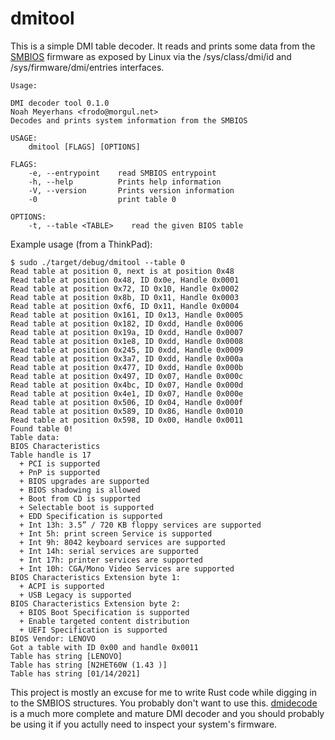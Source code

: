 # dmitool #

This is a simple DMI table decoder.  It reads and prints some data
from the
[SMBIOS](https://www.dmtf.org/sites/default/files/standards/documents/DSP0134_3.4.0.pdf)
firmware as exposed by Linux via the /sys/class/dmi/id and
/sys/firmware/dmi/entries interfaces.

    Usage:
    
	DMI decoder tool 0.1.0
	Noah Meyerhans <frodo@morgul.net>
	Decodes and prints system information from the SMBIOS

	USAGE:
		dmitool [FLAGS] [OPTIONS]

	FLAGS:
		-e, --entrypoint    read SMBIOS entrypoint
		-h, --help          Prints help information
		-V, --version       Prints version information
		-0                  print table 0

	OPTIONS:
		-t, --table <TABLE>    read the given BIOS table

Example usage (from a ThinkPad):

    $ sudo ./target/debug/dmitool --table 0
    Read table at position 0, next is at position 0x48
    Read table at position 0x48, ID 0x0e, Handle 0x0001
    Read table at position 0x72, ID 0x10, Handle 0x0002
    Read table at position 0x8b, ID 0x11, Handle 0x0003
    Read table at position 0xf6, ID 0x11, Handle 0x0004
    Read table at position 0x161, ID 0x13, Handle 0x0005
    Read table at position 0x182, ID 0xdd, Handle 0x0006
    Read table at position 0x19a, ID 0xdd, Handle 0x0007
    Read table at position 0x1e8, ID 0xdd, Handle 0x0008
    Read table at position 0x245, ID 0xdd, Handle 0x0009
    Read table at position 0x3a7, ID 0xdd, Handle 0x000a
    Read table at position 0x477, ID 0xdd, Handle 0x000b
    Read table at position 0x497, ID 0x07, Handle 0x000c
    Read table at position 0x4bc, ID 0x07, Handle 0x000d
    Read table at position 0x4e1, ID 0x07, Handle 0x000e
    Read table at position 0x506, ID 0x04, Handle 0x000f
    Read table at position 0x589, ID 0x86, Handle 0x0010
    Read table at position 0x598, ID 0x00, Handle 0x0011
    Found table 0!
    Table data:
    BIOS Characteristics
    Table handle is 17
      + PCI is supported
      + PnP is supported
      + BIOS upgrades are supported
      + BIOS shadowing is allowed
      + Boot from CD is supported
      + Selectable boot is supported
      + EDD Specification is supported
      + Int 13h: 3.5” / 720 KB floppy services are supported
      + Int 5h: print screen Service is supported
      + Int 9h: 8042 keyboard services are supported
      + Int 14h: serial services are supported
      + Int 17h: printer services are supported
      + Int 10h: CGA/Mono Video Services are supported
    BIOS Characteristics Extension byte 1:
      + ACPI is supported
      + USB Legacy is supported
    BIOS Characteristics Extension byte 2:
      + BIOS Boot Specification is supported
      + Enable targeted content distribution
      + UEFI Specification is supported
    BIOS Vendor: LENOVO
    Got a table with ID 0x00 and handle 0x0011
    Table has string [LENOVO]
    Table has string [N2HET60W (1.43 )]
    Table has string [01/14/2021]

This project is mostly an excuse for me to write Rust code while
digging in to the SMBIOS structures.  You probably don't want to use
this.  [dmidecode](https://nongnu.org/dmidecode/) is a much more
complete and mature DMI decoder and you should probably be using it if
you actully need to inspect your system's firmware.
